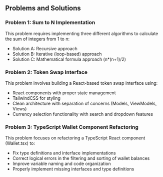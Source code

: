 
## Problems and Solutions ##

### Problem 1: Sum to N Implementation ###
This problem requires implementing three different algorithms to calculate the sum of integers from 1 to n:
- Solution A: Recursive approach
- Solution B: Iterative (loop-based) approach
- Solution C: Mathematical formula approach (n*(n+1)/2)

### Problem 2: Token Swap Interface ###
This problem involves building a React-based token swap interface using:
- React components with proper state management
- TailwindCSS for styling
- Clean architecture with separation of concerns (Models, ViewModels, Views)
- Currency selection functionality with search and dropdown features

### Problem 3: TypeScript Wallet Component Refactoring ###
This problem focuses on refactoring a TypeScript React component (Wallet.tsx) to:
- Fix type definitions and interface implementations
- Correct logical errors in the filtering and sorting of wallet balances
- Improve variable naming and code organization
- Properly implement missing interfaces and type definitions
